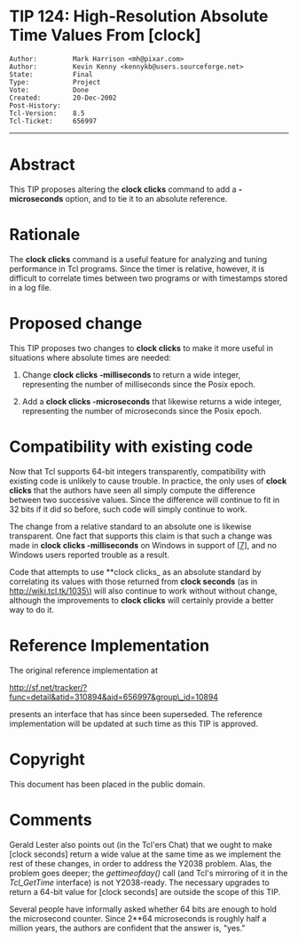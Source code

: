 # TIP 124: High-Resolution Absolute Time Values From [clock]
	Author:         Mark Harrison <mh@pixar.com>
	Author:         Kevin Kenny <kennykb@users.sourceforge.net>
	State:          Final
	Type:           Project
	Vote:           Done
	Created:        20-Dec-2002
	Post-History:   
	Tcl-Version:    8.5
	Tcl-Ticket:     656997
-----

# Abstract

This TIP proposes altering the **clock clicks** command to add
a **-microseconds** option, and to tie it to an absolute reference.

# Rationale

The **clock clicks** command is a useful feature for analyzing and
tuning performance in Tcl programs.  Since the timer is relative,
however, it is difficult to correlate times between two programs or
with timestamps stored in a log file.

# Proposed change

This TIP proposes two changes to **clock clicks** to make it more
useful in situations where absolute times are needed:

   1. Change **clock clicks -milliseconds** to return a wide integer,
      representing the number of milliseconds since the Posix epoch.

   1. Add a **clock clicks -microseconds** that likewise returns
      a wide integer, representing the number of microseconds since
      the Posix epoch.

# Compatibility with existing code

Now that Tcl supports 64-bit integers transparently, compatibility
with existing code is unlikely to cause trouble.  In practice, the
only uses of **clock clicks** that the authors have seen all simply
compute the difference between two successive values.  Since the
difference will continue to fit in 32 bits if it did so before,
such code will simply continue to work.

The change from a relative standard to an absolute one is
likewise transparent.  One fact that supports this claim is that
such a change was made in **clock clicks -milliseconds** on Windows
in support of [[7]](7.md), and no Windows users reported trouble as
a result.

Code that attempts to use **clock clicks_ as an absolute standard
by correlating its values with those returned from **clock seconds**
\(as in <http://wiki.tcl.tk/1035\)> will also continue to work without
without change, although the improvements to **clock clicks** will
certainly provide a better way to do it.

# Reference Implementation

The original reference implementation at

<http://sf.net/tracker/?func=detail&atid=310894&aid=656997&group\_id=10894>

presents an interface that has since been superseded. The
reference implementation will be updated at such time as this
TIP is approved.

# Copyright

This document has been placed in the public domain.

# Comments

Gerald Lester also points out \(in the Tcl'ers Chat\) that we ought
to make [clock seconds] return a wide value at the same time as
we implement the rest of these changes, in order to address the
Y2038 problem.  Alas, the problem goes deeper; the _gettimeofday\(\)_
call \(and Tcl's mirroring of it in the _Tcl\_GetTime_ interface\) is
not Y2038-ready. The necessary upgrades to return a 64-bit value
for [clock seconds] are outside the scope of this TIP.

Several people have informally asked whether 64 bits are enough
to hold the microsecond counter.  Since 2\*\*64 microseconds is
roughly half a million years, the authors are confident that
the answer is, "yes."

